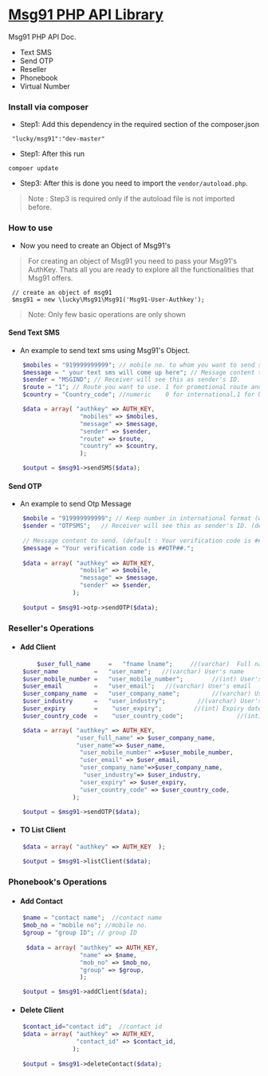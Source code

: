 #  [Msg91 PHP API Library](http://www.msg91.com)

Msg91 PHP API Doc.
  - Text SMS
  - Send OTP
  - Reseller
  - Phonebook
  - Virtual Number
 
### Install via composer
- Step1: Add this dependency in the required section of the composer.json
```
 "lucky/msg91":"dev-master"
```
- Step1: After this run 
 ```
 compoer update
 ```
 - Step3: After this is done you need to import the `vendor/autoload.php`. 
  > Note : Step3 is required only if the autoload file is not imported before. 

### How to use 
- Now you need to create an Object of Msg91's
> For creating an object of Msg91 you need to pass your Msg91's AuthKey. Thats all you are ready to explore all the functionalities that Msg91 offers.
```
 // create an object of msg91
 $msg91 = new \lucky\Msg91\Msg91('Msg91-User-Authkey');
```

> Note: Only few basic operations are only shown

#### Send Text SMS
- An example to send text sms using Msg91's Object.
```php
    $mobiles = "919999999999"; // mobile no. to whom you want to send sms. Including country code.
    $message = " your text sms will come up here"; // Message content to send
    $sender = "MSGIND"; // Receiver will see this as sender's ID.
    $route = "1"; // Route you want to use. 1 for promotional route and 4 for transactional route 
    $country = "Country_code"; //numeric	0 for international,1 for USA, 91 for India.

    $data = array( "authkey" => AUTH_KEY,
                    "mobiles" => $mobiles,
                    "message" => $message,
                    "sender" => $sender,
                    "route" => $route,
                    "country" => $country,
                    );

    $output = $msg91->sendSMS($data);
```
 
#### Send  OTP
- An example to send Otp Message
```php
    $mobile = "919999999999"; // Keep number in international format (with country code)
    $sender = "OTPSMS";   // Receiver will see this as sender's ID. (default : OTPSMS)
	
    // Message content to send. (default : Your verification code is ##OTP##.)
    $message = "Your verification code is ##OTP##."; 
	
    $data = array( "authkey" => AUTH_KEY,
		            "mobile" => $mobile,
		            "message" => $message,
		            "sender" => $sender,
	              );
	              
    $output = $msg91->otp->sendOTP($data);
```
### Reseller's Operations

- #### Add Client
```php
    	$user_full_name     =   "fname lname";     //(varchar)	Full name of user
	$user_name          =   "user_name";   //(varchar) User's name
	$user_mobile_number =   "user_mobile_number";        //(int) User's mobile
	$user_email         =   "user_email";   //(varchar) User's email
	$user_company_name  =   "user_company_name";         //(varchar) User's company name
	$user_industry      =   "user_industry";         //(varchar) User's industry
	$user_expiry        =    "user_expiry";         //(int) Expiry date of user's account
	$user_country_code  =    "user_country_code";               //(int) User country code

	$data = array( "authkey" => AUTH_KEY,
	               "user_full_name" => $user_company_name,  
	               "user_name"=> $user_name,           
	                "user_mobile_number" =>$user_mobile_number,
	                "user_email" => $user_email,       
	                "user_company_name"=>$user_company_name,  
	                 "user_industry"=> $user_industry,    
	                "user_expiry" => $user_expiry,      
	                "user_country_code" => $user_country_code,
	              );

	$output = $msg91->sendOTP($data);
```
- #### TO List Client

```php
    $data = array( "authkey" => AUTH_KEY  );
    
	$output = $msg91->listClient($data);
```

### Phonebook's Operations

- #### Add Contact
```php
    $name = "contact name";  //contact name
    $mob_no = "mobile no"; //mobile no.
    $group = "group ID"; // group ID
 
     $data = array( "authkey" => AUTH_KEY,
	                "name" => $name,
	                "mob_no" => $mob_no,
	                "group" => $group,
                    );

    $output = $msg91->addClient($data);
  ```

- #### Delete Client
```php
    $contact_id="contact id";  //contact id
    $data = array( "authkey" => AUTH_KEY,
		           "contact_id" => $contact_id,
		          );
		
	$output = $msg91->deleteContact($data);
   ```



















































































































































































































































































































































































































































































































































































































































































































































